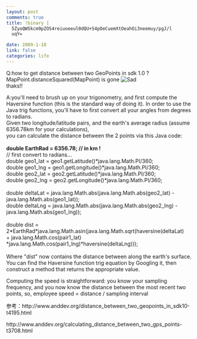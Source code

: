 ```yaml
--- 
layout: post
comments: true
title: !binary |
  5ZyoQW5kcm9pZOS4reiuoeeul0dQU+S4pOeCuemXtOeahOi3neemuy/pgJ/l
  uqY=

date: 2009-1-18
link: false
categories: life
---
```

<p>Q:<span class="postbody">how to get distance between two GeoPoints in sdk 1.0 ? MapPoint.distanceSquared(MapPoint) is gone <img border="0" alt="Sad" src="http://www.anddev.org/images/smiles/sad.png" /> <br />
thaks!! <br />
</span></p>
<p><span class="postbody">A:</span><span class="postbody">you'll need to brush up on your trigonometry, and first compute the Haversine function (this is the standard way of doing it). In order to use the Java trig functions, you'll have to first convert all your angles from degrees to radians. <br />
Given two longitude/latitude pairs, and the earth's average radius (assume 6356.78km for your calculations), <br />
you can calculate the distance between the 2 points via this Java code: <br />
<br />
<strong>     	double EarthRad = 6356.78;	// in km ! </strong><br />
// first convert to radians... <br />
double geo1_lat = geo1.getLatitude()*java.lang.Math.PI/360; <br />
double geo1_lng = geo1.getLongitude()*java.lang.Math.PI/360; <br />
double geo2_lat = geo2.getLatitude()*java.lang.Math.PI/360; <br />
double geo2_lng = geo2.getLongitude()*java.lang.Math.PI/360; <br />
<br />
double deltaLat = java.lang.Math.abs(java.lang.Math.abs(geo2_lat) - java.lang.Math.abs(geo1_lat)); <br />
double deltaLng = java.lang.Math.abs(java.lang.Math.abs(geo2_lng) - java.lang.Math.abs(geo1_lng)); <br />
<br />
double dist = 2*EarthRad*java.lang.Math.asin(java.lang.Math.sqrt(haversine(deltaLat) <br />
+ java.lang.Math.cos(pair1_lat) <br />
*java.lang.Math.cos(pair1_lng)*haversine(deltaLng))); <br />
<br />
Where &quot;dist&quot; now contains the distance between along the earth's surface. <br />
You can find the Haversine function trig equation by Googling it, then construct a method that returns the appropriate value.</span></p>
<p><span class="postbody">Computing the speed is straightforward: you know your sampling frequency, and you now know the distance between the most recent two points, so, employee speed = distance / sampling interval</span></p>
<p><span class="postbody">参考：http://www.anddev.org/distance_between_two_geopoints_in_sdk10-t4195.html</span></p>
<p><span class="postbody">http://www.anddev.org/calculating_distance_between_two_gps_points-t3708.html</span></p>
<p><span class="postbody"><br />
</span></p>
